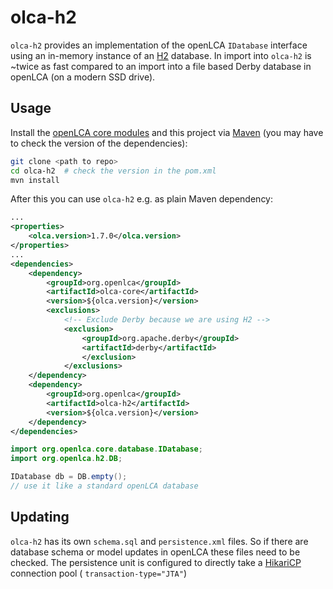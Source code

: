 # olca-h2
`olca-h2` provides an implementation of the openLCA `IDatabase` interface using
an in-memory instance of an [H2](http://www.h2database.com) database. In import
into `olca-h2` is ~twice as fast compared to an import into a file based Derby
database in openLCA (on a modern SSD drive). 

## Usage
Install the [openLCA core modules](https://github.com/GreenDelta/olca-modules)
and this project via [Maven](https://maven.apache.org/) (you may have to check
the version of the dependencies):

```bash
git clone <path to repo>
cd olca-h2  # check the version in the pom.xml
mvn install
``` 

After this you can use `olca-h2` e.g. as plain Maven dependency:

```xml
...
<properties>
    <olca.version>1.7.0</olca.version>
</properties>
...
<dependencies>
    <dependency>
        <groupId>org.openlca</groupId>
        <artifactId>olca-core</artifactId>
        <version>${olca.version}</version>
        <exclusions>
            <!-- Exclude Derby because we are using H2 -->
            <exclusion>
                <groupId>org.apache.derby</groupId>
                <artifactId>derby</artifactId>
                </exclusion>
            </exclusions>
    </dependency>
    <dependency>
        <groupId>org.openlca</groupId>
        <artifactId>olca-h2</artifactId>
        <version>${olca.version}</version>
    </dependency>
</dependencies>
```

```java
import org.openlca.core.database.IDatabase;
import org.openlca.h2.DB;

IDatabase db = DB.empty();
// use it like a standard openLCA database
```

## Updating
`olca-h2` has its own `schema.sql` and `persistence.xml` files. So if there
are database schema or model updates in openLCA these files need to be checked.
The persistence unit is configured to directly take a
[HikariCP](https://github.com/brettwooldridge/HikariCP) connection pool (
`transaction-type="JTA"`)
